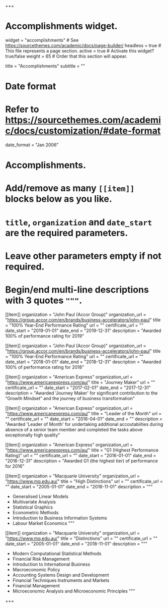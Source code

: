 +++
# Accomplishments widget.
widget = "accomplishments"  # See https://sourcethemes.com/academic/docs/page-builder/
headless = true  # This file represents a page section.
active = true  # Activate this widget? true/false
weight = 65  # Order that this section will appear.

title = "Accomplish&shy;ments"
subtitle = ""

# Date format
#   Refer to https://sourcethemes.com/academic/docs/customization/#date-format
date_format = "Jan 2006"

# Accomplishments.
#   Add/remove as many `[[item]]` blocks below as you like.
#   `title`, `organization` and `date_start` are the required parameters.
#   Leave other parameters empty if not required.
#   Begin/end multi-line descriptions with 3 quotes `"""`.

[[item]]
  organization = "John Paul (Accor Group)"
  organization_url = "https://group.accor.com/en/brands/business-accelerators/john-paul"
  title = "100% Year-End Performance Rating"
  url = ""
  certificate_url = ""
  date_start = "2019-01-01"
  date_end = "2019-12-31"
  description = "Awarded 100% of performance rating for 2019"

[[item]]
  organization = "John Paul (Accor Group)"
  organization_url = "https://group.accor.com/en/brands/business-accelerators/john-paul"
  title = "100% Year-End Performance Rating"
  url = ""
  certificate_url = ""
  date_start = "2018-01-01"
  date_end = "2018-12-31"
  description = "Awarded 100% of performance rating for 2018"

[[item]]
  organization = "American Express"
  organization_url = "https://www.americanexpress.com/au/"
  title = "Journey Maker"
  url = ""
  certificate_url = ""
  date_start = "2017-02-01"
  date_end = "2017-12-31"
  description = "Awarded 'Journey Maker' for significant contribution to the “Growth Mindset” and the journey of business transformation" 

[[item]]
  organization = "American Express"
  organization_url = "https://www.americanexpress.com/au/"
  title = "Leader of the Month"
  url = ""
  certificate_url = ""
  date_start = "2016-04-01"
  date_end = ""
  description = "Awarded 'Leader of Month' for undertaking additional accoutabiities during absence of a senior team member and completed the tasks above exceptionally high quality"

[[item]]
  organization = "American Express"
  organization_url = "https://www.americanexpress.com/au/"
  title = "G1 (Highest Performance Rating)"
  url = ""
  certificate_url = ""
  date_start = "2016-01-01"
  date_end = "2016-12-31"
  description = "Awarded G1 (the highest tier) of performance for 2016"

[[item]]
  organization = "Macquarie University"
  organization_url = "https://www.mq.edu.au/"
  title = "High Distinctions"
  url = ""
  certificate_url = ""
  date_start = "2005-01-01"
  date_end = "2018-11-01"
  description = """
  * Generalised Linear Models
  * Multivariate Analysis
  * Statistical Graphics
  * Econometric Methods
  * Introduction to Business Information Systems
  * Labour Market Economics
  """

[[item]]
  organization = "Macquarie University"
  organization_url = "https://www.mq.edu.au/"
  title = "Distinctions"
  url = ""
  certificate_url = ""
  date_start = "2005-01-01"
  date_end = "2018-11-01"
  description = """
  * Modern Computational Statistical Methods
  * Financial Risk Management
  * Introduction to International Business
  * Macroeconomic Policy
  * Accounting Systems Design and Development
  * Financial Techniques Instruments and Markets
  * Financial Management
  * Microeconomic Analysis and Microeconomic Principles
  """

+++
